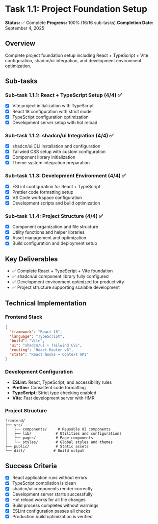 # Task 1.1: Project Foundation Setup

**Status:** ✅ Complete
**Progress:** 100% (16/16 sub-tasks)
**Completion Date:** September 4, 2025

## Overview
Complete project foundation setup including React + TypeScript + Vite configuration, shadcn/ui integration, and development environment optimization.

## Sub-tasks

### Sub-task 1.1.1: React + TypeScript Setup (4/4) ✅
- [x] Vite project initialization with TypeScript
- [x] React 18 configuration with strict mode
- [x] TypeScript configuration optimization
- [x] Development server setup with hot reload

### Sub-task 1.1.2: shadcn/ui Integration (4/4) ✅
- [x] shadcn/ui CLI installation and configuration
- [x] Tailwind CSS setup with custom configuration
- [x] Component library initialization
- [x] Theme system integration preparation

### Sub-task 1.1.3: Development Environment (4/4) ✅
- [x] ESLint configuration for React + TypeScript
- [x] Prettier code formatting setup
- [x] VS Code workspace configuration
- [x] Development scripts and build optimization

### Sub-task 1.1.4: Project Structure (4/4) ✅
- [x] Component organization and file structure
- [x] Utility functions and helper libraries
- [x] Asset management and optimization
- [x] Build configuration and deployment setup

## Key Deliverables
- ✅ Complete React + TypeScript + Vite foundation
- ✅ shadcn/ui component library fully configured
- ✅ Development environment optimized for productivity
- ✅ Project structure supporting scalable development

## Technical Implementation

### Frontend Stack
```json
{
  "framework": "React 18",
  "language": "TypeScript",
  "build": "Vite",
  "ui": "shadcn/ui + Tailwind CSS",
  "routing": "React Router v6",
  "state": "React hooks + Context API"
}
```

### Development Configuration
- **ESLint:** React, TypeScript, and accessibility rules
- **Prettier:** Consistent code formatting
- **TypeScript:** Strict type checking enabled
- **Vite:** Fast development server with HMR

### Project Structure
```
frontend/
├── src/
│   ├── components/     # Reusable UI components
│   ├── lib/           # Utilities and configurations
│   ├── pages/         # Page components
│   └── styles/        # Global styles and themes
├── public/            # Static assets
└── dist/             # Build output
```

## Success Criteria
- [x] React application runs without errors
- [x] TypeScript compilation is clean
- [x] shadcn/ui components render correctly
- [x] Development server starts successfully
- [x] Hot reload works for all file changes
- [x] Build process completes without warnings
- [x] ESLint configuration passes all checks
- [x] Production build optimization is verified
